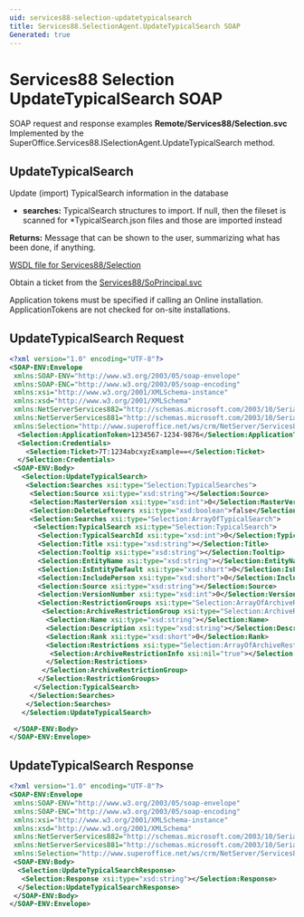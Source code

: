 ```yaml
---
uid: services88-selection-updatetypicalsearch
title: Services88.SelectionAgent.UpdateTypicalSearch SOAP
Generated: true
---
```


# Services88 Selection UpdateTypicalSearch SOAP

SOAP request and response examples **Remote/Services88/Selection.svc**
Implemented by the <see cref="M:SuperOffice.Services88.ISelectionAgent.UpdateTypicalSearch">SuperOffice.Services88.ISelectionAgent.UpdateTypicalSearch</see> method.

## UpdateTypicalSearch

Update (import) TypicalSearch information in the database

* **searches:** TypicalSearch structures to import. If null, then the fileset is scanned for *TypicalSearch.json files and those are imported instead

**Returns:** Message that can be shown to the user, summarizing what has been done, if anything.


[WSDL file for Services88/Selection](../Services88-Selection.md)

Obtain a ticket from the [Services88/SoPrincipal.svc](../SoPrincipal/index.md)

Application tokens must be specified if calling an Online installation. ApplicationTokens are not checked for on-site installations.

## UpdateTypicalSearch Request

```xml
<?xml version="1.0" encoding="UTF-8"?>
<SOAP-ENV:Envelope
 xmlns:SOAP-ENV="http://www.w3.org/2003/05/soap-envelope"
 xmlns:SOAP-ENC="http://www.w3.org/2003/05/soap-encoding"
 xmlns:xsi="http://www.w3.org/2001/XMLSchema-instance"
 xmlns:xsd="http://www.w3.org/2001/XMLSchema"
 xmlns:NetServerServices882="http://schemas.microsoft.com/2003/10/Serialization/Arrays"
 xmlns:NetServerServices881="http://schemas.microsoft.com/2003/10/Serialization/"
 xmlns:Selection="http://www.superoffice.net/ws/crm/NetServer/Services88">
  <Selection:ApplicationToken>1234567-1234-9876</Selection:ApplicationToken>
  <Selection:Credentials>
    <Selection:Ticket>7T:1234abcxyzExample==</Selection:Ticket>
  </Selection:Credentials>
 <SOAP-ENV:Body>
   <Selection:UpdateTypicalSearch>
    <Selection:Searches xsi:type="Selection:TypicalSearches">
     <Selection:Source xsi:type="xsd:string"></Selection:Source>
     <Selection:MasterVersion xsi:type="xsd:int">0</Selection:MasterVersion>
     <Selection:DeleteLeftovers xsi:type="xsd:boolean">false</Selection:DeleteLeftovers>
     <Selection:Searches xsi:type="Selection:ArrayOfTypicalSearch">
      <Selection:TypicalSearch xsi:type="Selection:TypicalSearch">
       <Selection:TypicalSearchId xsi:type="xsd:int">0</Selection:TypicalSearchId>
       <Selection:Title xsi:type="xsd:string"></Selection:Title>
       <Selection:Tooltip xsi:type="xsd:string"></Selection:Tooltip>
       <Selection:EntityName xsi:type="xsd:string"></Selection:EntityName>
       <Selection:IsEntityDefault xsi:type="xsd:short">0</Selection:IsEntityDefault>
       <Selection:IncludePerson xsi:type="xsd:short">0</Selection:IncludePerson>
       <Selection:Source xsi:type="xsd:string"></Selection:Source>
       <Selection:VersionNumber xsi:type="xsd:int">0</Selection:VersionNumber>
       <Selection:RestrictionGroups xsi:type="Selection:ArrayOfArchiveRestrictionGroup">
        <Selection:ArchiveRestrictionGroup xsi:type="Selection:ArchiveRestrictionGroup">
         <Selection:Name xsi:type="xsd:string"></Selection:Name>
         <Selection:Description xsi:type="xsd:string"></Selection:Description>
         <Selection:Rank xsi:type="xsd:short">0</Selection:Rank>
         <Selection:Restrictions xsi:type="Selection:ArrayOfArchiveRestrictionInfo">
          <Selection:ArchiveRestrictionInfo xsi:nil="true"></Selection:ArchiveRestrictionInfo>
         </Selection:Restrictions>
        </Selection:ArchiveRestrictionGroup>
       </Selection:RestrictionGroups>
      </Selection:TypicalSearch>
     </Selection:Searches>
    </Selection:Searches>
   </Selection:UpdateTypicalSearch>

 </SOAP-ENV:Body>
</SOAP-ENV:Envelope>

```


## UpdateTypicalSearch Response

```xml
<?xml version="1.0" encoding="UTF-8"?>
<SOAP-ENV:Envelope
 xmlns:SOAP-ENV="http://www.w3.org/2003/05/soap-envelope"
 xmlns:SOAP-ENC="http://www.w3.org/2003/05/soap-encoding"
 xmlns:xsi="http://www.w3.org/2001/XMLSchema-instance"
 xmlns:xsd="http://www.w3.org/2001/XMLSchema"
 xmlns:NetServerServices882="http://schemas.microsoft.com/2003/10/Serialization/Arrays"
 xmlns:NetServerServices881="http://schemas.microsoft.com/2003/10/Serialization/"
 xmlns:Selection="http://www.superoffice.net/ws/crm/NetServer/Services88">
 <SOAP-ENV:Body>
  <Selection:UpdateTypicalSearchResponse>
   <Selection:Response xsi:type="xsd:string"></Selection:Response>
  </Selection:UpdateTypicalSearchResponse>
 </SOAP-ENV:Body>
</SOAP-ENV:Envelope>

```

